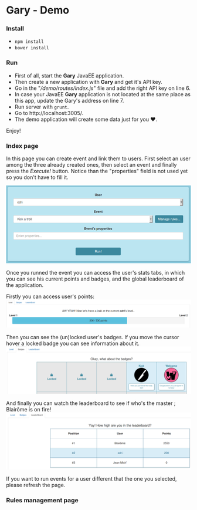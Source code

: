 
# Gary - Demo

### Install

 - `npm install`
 - `bower install`

### Run

 - First of all, start the **Gary** JavaEE application.
 - Then create a new application with **Gary** and get it's API key.
 - Go in the "*/demo/routes/index.js*" file and add the right API key on line 6.
 - In case your JavaEE **Gary** application is not located at the same place as this app, update the Gary's address on line 7.
 - Run server with `grunt`.
 - Go to http://localhost:3005/.
 - The demo application will create some data just for you ♥.

Enjoy!

### Index page
In this page you can create event and link them to users. First select an user among the three already created ones, then select an event and finally press the *Execute!* button. Notice than the "properties" field is not used yet so you don't have to fill it.

![alt text](documentation_images/running_event.png "Running an event")

Once you runned the event you can access the user's stats tabs, in which you can see his current points and badges, and the global leaderboard of the application.

Firstly you can access user's points:
![alt text](documentation_images/user_points.png "Current points of the selected user")

Then you can see the (un)locked user's badges. If you move the cursor hover a locked badge you can see information about it.
![alt text](documentation_images/user_badges.png "Current badges of the selected user")

And finally you can watch the leaderboard to see if who's the master ; Blairôme is on fire!
![alt text](documentation_images/leaderboard.png "Leaderboard of users points")

If you want to run events for a user different that the one you selected, please refresh the page.

### Rules management page
